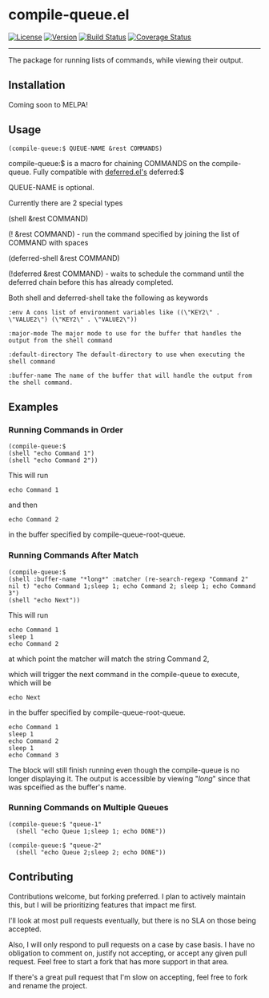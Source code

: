 # compile-queue.el
[![License](https://img.shields.io/badge/license-GPL_3-green.svg)](https://www.gnu.org/licenses/gpl-3.0.txt)
[![Version](https://img.shields.io/github/v/tag/tyler-dodge/compile-queue)](https://github.com/tyler-dodge/compile-queue/releases)
[![Build Status](https://travis-ci.org/tyler-dodge/compile-queue.svg?branch=master)](https://travis-ci.org/github/tyler-dodge/compile-queue)
[![Coverage Status](https://coveralls.io/repos/github/tyler-dodge/compile-queue/badge.svg?branch=master)](https://coveralls.io/github/tyler-dodge/compile-queue)

---

The package for running lists of commands, while viewing their output.

## Installation

Coming soon to MELPA!

## Usage

```
(compile-queue:$ QUEUE-NAME &rest COMMANDS)
```
compile-queue:$ is a macro for chaining COMMANDS on the compile-queue.
Fully compatible with [deferred.el's](https://github.com/kiwanami/emacs-deferred) deferred:$

QUEUE-NAME is optional.

Currently there are 2 special types

(shell &rest COMMAND)

(! &rest COMMAND) - run the command specified by joining
the list of COMMAND with spaces


(deferred-shell &rest COMMAND)

(!deferred &rest COMMAND) - waits to schedule the command
until the deferred chain before this has already completed.

Both shell and deferred-shell take the following as keywords

```
:env A cons list of environment variables like ((\"KEY2\" . \"VALUE2\") (\"KEY2\" . \"VALUE2\"))
```

```
:major-mode The major mode to use for the buffer that handles the output from the shell command
```

```
:default-directory The default-directory to use when executing the shell command
```


```
:buffer-name The name of the buffer that will handle the output from the shell command.
```

## Examples

### Running Commands in Order

```
(compile-queue:$
(shell "echo Command 1")
(shell "echo Command 2"))
```

This will run
```
echo Command 1
```

and then

```
echo Command 2
```

in the buffer specified by compile-queue-root-queue.


### Running Commands After Match

```
(compile-queue:$
(shell :buffer-name "*long*" :matcher (re-search-regexp "Command 2" nil t) "echo Command 1;sleep 1; echo Command 2; sleep 1; echo Command 3")
(shell "echo Next"))
```

This will run
```
echo Command 1
sleep 1
echo Command 2
```

at which point the matcher will match the string Command 2,

which will trigger the next command in the compile-queue to execute,
which will be

```
echo Next
```

in the buffer specified by compile-queue-root-queue.


```
echo Command 1
sleep 1
echo Command 2
sleep 1
echo Command 3
```

The block will still finish running even though the compile-queue is no longer displaying it. The output is accessible by viewing "*long*" since that was spceified as the buffer's name.


### Running Commands on Multiple Queues

```
(compile-queue:$ "queue-1"
  (shell "echo Queue 1;sleep 1; echo DONE"))

(compile-queue:$ "queue-2"
  (shell "echo Queue 2;sleep 2; echo DONE"))
```

## Contributing

Contributions welcome, but forking preferred.
I plan to actively maintain this, but I will be prioritizing features that impact me first.

I'll look at most pull requests eventually, but there is no SLA on those being accepted.

Also, I will only respond to pull requests on a case by case basis.
I have no obligation to comment on, justify not accepting, or accept any given pull request.
Feel free to start a fork that has more support in that area.

If there's a great pull request that I'm slow on accepting, feel free to fork and rename the project.
